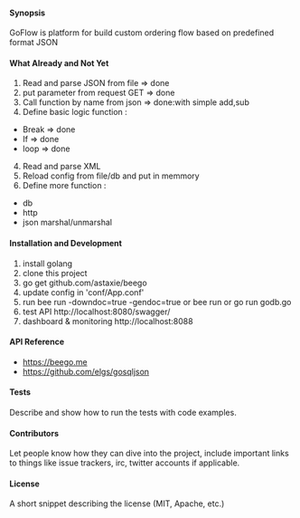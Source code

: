 #### Synopsis

GoFlow is platform for build custom ordering flow based on predefined format JSON

#### What Already and Not Yet
 1. Read and parse JSON from file => done
 2. put parameter from request GET => done
 2. Call function by name from json => done:with simple add,sub 
 3. Define basic logic function :
 - Break => done
 - If => done
 - loop  => done
 
 4. Read and parse XML 
 5. Reload config from file/db and put in memmory 
 5. Define more function : 
 - db
 - http
 - json marshal/unmarshal

#### Installation and Development

1. install golang
2. clone this project
3. go get github.com/astaxie/beego 
4. update config in 'conf/App.conf'
5. run bee run -downdoc=true -gendoc=true 
    or bee run
    or go run godb.go
6. test API http://localhost:8080/swagger/
7. dashboard & monitoring http://localhost:8088

#### API Reference
- https://beego.me
- https://github.com/elgs/gosqljson


#### Tests

Describe and show how to run the tests with code examples.

#### Contributors

Let people know how they can dive into the project, include important links to things like issue trackers, irc, twitter accounts if applicable.

#### License

A short snippet describing the license (MIT, Apache, etc.)
